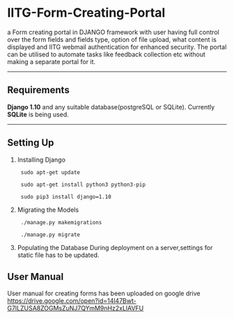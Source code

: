 # IITG-Form-Creating-Portal
a Form creating portal in DJANGO framework with user having full control over the form fields and fields type, option of file upload, what content is displayed and IITG webmail authentication for enhanced security. The portal can be utilised to automate tasks like feedback collection etc without making a separate portal for it.
___

## Requirements

**Django 1.10** and any suitable database(postgreSQL or SQLite). Currently **SQLite** is being used.

___

## Setting Up

1. Installing Django

		sudo apt-get update

		sudo apt-get install python3 python3-pip

		sudo pip3 install django=1.10

2. Migrating the Models

		./manage.py makemigrations

		./manage.py migrate		

3. Populating the Database
During deployment on a server,settings for static file has to be updated.

## User Manual
User manual for creating forms has been uploaded on google drive
https://drive.google.com/open?id=14l47Bwt-G7lLZUSA8ZOGMsZuNJ7QYmM9nHz2xLlAVFU
